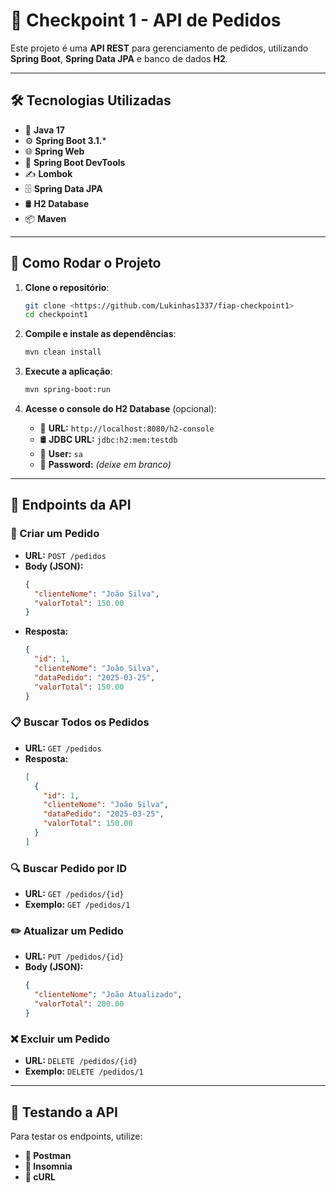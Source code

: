 # 🎯 Checkpoint 1 - API de Pedidos

Este projeto é uma **API REST** para gerenciamento de pedidos, utilizando **Spring Boot**, **Spring Data JPA** e banco de dados **H2**.

---

## 🛠 Tecnologias Utilizadas
- 🚀 **Java 17**
- ⚙️ **Spring Boot 3.1.***
- 🌐 **Spring Web**
- 🔄 **Spring Boot DevTools**
- ✍️ **Lombok**
- 🗄 **Spring Data JPA**
- 🛢 **H2 Database**
- 📦 **Maven**

---

## 🚀 Como Rodar o Projeto

1. **Clone o repositório**:
   ```sh
   git clone <https://github.com/Lukinhas1337/fiap-checkpoint1>
   cd checkpoint1
   ```

2. **Compile e instale as dependências**:
   ```sh
   mvn clean install
   ```

3. **Execute a aplicação**:
   ```sh
   mvn spring-boot:run
   ```

4. **Acesse o console do H2 Database** (opcional):
   - 🔗 **URL:** `http://localhost:8080/h2-console`
   - 🛢 **JDBC URL:** `jdbc:h2:mem:testdb`
   - 👤 **User:** `sa`
   - 🔑 **Password:** *(deixe em branco)*

---

## 📌 Endpoints da API

### 📝 Criar um Pedido
- **URL:** `POST /pedidos`
- **Body (JSON):**
  ```json
  {
    "clienteNome": "João Silva",
    "valorTotal": 150.00
  }
  ```
- **Resposta:**
  ```json
  {
    "id": 1,
    "clienteNome": "João Silva",
    "dataPedido": "2025-03-25",
    "valorTotal": 150.00
  }
  ```

### 📋 Buscar Todos os Pedidos
- **URL:** `GET /pedidos`
- **Resposta:**
  ```json
  [
    {
      "id": 1,
      "clienteNome": "João Silva",
      "dataPedido": "2025-03-25",
      "valorTotal": 150.00
    }
  ]
  ```

### 🔍 Buscar Pedido por ID
- **URL:** `GET /pedidos/{id}`
- **Exemplo:** `GET /pedidos/1`

### ✏️ Atualizar um Pedido
- **URL:** `PUT /pedidos/{id}`
- **Body (JSON):**
  ```json
  {
    "clienteNome": "João Atualizado",
    "valorTotal": 200.00
  }
  ```

### ❌ Excluir um Pedido
- **URL:** `DELETE /pedidos/{id}`
- **Exemplo:** `DELETE /pedidos/1`

---

## 🔬 Testando a API
Para testar os endpoints, utilize:
- **📌 Postman**
- **📌 Insomnia**
- **📌 cURL**


